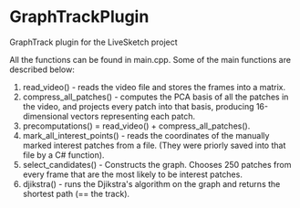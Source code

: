 # GraphTrackPlugin
GraphTrack plugin for the LiveSketch project

All the functions can be found in main.cpp. Some of the main functions are described below: 

1. read_video() - reads the video file and stores the frames into a matrix. 
2. compress_all_patches() - computes the PCA basis of all the patches in the video, and projects every patch into that basis, producing 16-dimensional vectors representing each patch. 
3. precomputations() = read_video() + compress_all_patches(). 
4. mark_all_interest_points() - reads the coordinates of the manually marked interest patches from a file. (They were priorly saved into that file by a C# function). 
5. select_candidates() - Constructs the graph. Chooses 250 patches from every frame that are the most likely to be interest patches. 
6. djikstra() - runs the Djikstra's algorithm on the graph and returns the shortest path (== the track).  
